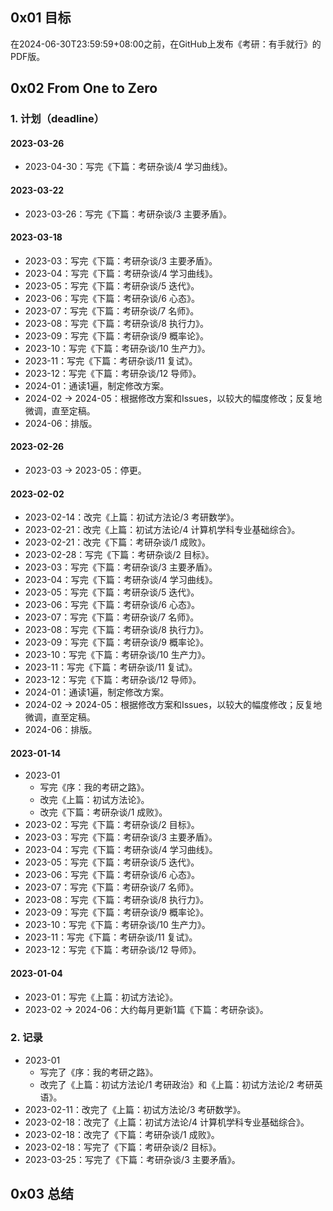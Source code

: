 ## 0x01 目标

在2024-06-30T23:59:59+08:00之前，在GitHub上发布《考研：有手就行》的PDF版。

## 0x02 From One to Zero

### 1. 计划（deadline）

#### 2023-03-26

- 2023-04-30：写完《下篇：考研杂谈/4 学习曲线》。

#### 2023-03-22

- 2023-03-26：写完《下篇：考研杂谈/3 主要矛盾》。

#### 2023-03-18

- 2023-03：写完《下篇：考研杂谈/3 主要矛盾》。
- 2023-04：写完《下篇：考研杂谈/4 学习曲线》。
- 2023-05：写完《下篇：考研杂谈/5 迭代》。
- 2023-06：写完《下篇：考研杂谈/6 心态》。
- 2023-07：写完《下篇：考研杂谈/7 名师》。
- 2023-08：写完《下篇：考研杂谈/8 执行力》。
- 2023-09：写完《下篇：考研杂谈/9 概率论》。
- 2023-10：写完《下篇：考研杂谈/10 生产力》。
- 2023-11：写完《下篇：考研杂谈/11 复试》。
- 2023-12：写完《下篇：考研杂谈/12 导师》。
- 2024-01：通读1遍，制定修改方案。
- 2024-02 → 2024-05：根据修改方案和Issues，以较大的幅度修改；反复地微调，直至定稿。
- 2024-06：排版。

#### 2023-02-26

- 2023-03 → 2023-05：停更。

#### 2023-02-02

- 2023-02-14：改完《上篇：初试方法论/3 考研数学》。
- 2023-02-21：改完《上篇：初试方法论/4 计算机学科专业基础综合》。
- 2023-02-21：改完《下篇：考研杂谈/1 成败》。
- 2023-02-28：写完《下篇：考研杂谈/2 目标》。
- 2023-03：写完《下篇：考研杂谈/3 主要矛盾》。
- 2023-04：写完《下篇：考研杂谈/4 学习曲线》。
- 2023-05：写完《下篇：考研杂谈/5 迭代》。
- 2023-06：写完《下篇：考研杂谈/6 心态》。
- 2023-07：写完《下篇：考研杂谈/7 名师》。
- 2023-08：写完《下篇：考研杂谈/8 执行力》。
- 2023-09：写完《下篇：考研杂谈/9 概率论》。
- 2023-10：写完《下篇：考研杂谈/10 生产力》。
- 2023-11：写完《下篇：考研杂谈/11 复试》。
- 2023-12：写完《下篇：考研杂谈/12 导师》。
- 2024-01：通读1遍，制定修改方案。
- 2024-02 → 2024-05：根据修改方案和Issues，以较大的幅度修改；反复地微调，直至定稿。
- 2024-06：排版。

#### 2023-01-14

- 2023-01
  - 写完《序：我的考研之路》。
  - 改完《上篇：初试方法论》。
  - 改完《下篇：考研杂谈/1 成败》。
- 2023-02：写完《下篇：考研杂谈/2 目标》。
- 2023-03：写完《下篇：考研杂谈/3 主要矛盾》。
- 2023-04：写完《下篇：考研杂谈/4 学习曲线》。
- 2023-05：写完《下篇：考研杂谈/5 迭代》。
- 2023-06：写完《下篇：考研杂谈/6 心态》。
- 2023-07：写完《下篇：考研杂谈/7 名师》。
- 2023-08：写完《下篇：考研杂谈/8 执行力》。
- 2023-09：写完《下篇：考研杂谈/9 概率论》。
- 2023-10：写完《下篇：考研杂谈/10 生产力》。
- 2023-11：写完《下篇：考研杂谈/11 复试》。
- 2023-12：写完《下篇：考研杂谈/12 导师》。

#### 2023-01-04

- 2023-01：写完《上篇：初试方法论》。
- 2023-02 → 2024-06：大约每月更新1篇《下篇：考研杂谈》。

### 2. 记录

- 2023-01
  - 写完了《序：我的考研之路》。
  - 改完了《上篇：初试方法论/1 考研政治》和《上篇：初试方法论/2 考研英语》。
- 2023-02-11：改完了《上篇：初试方法论/3 考研数学》。
- 2023-02-18：改完了《上篇：初试方法论/4 计算机学科专业基础综合》。
- 2023-02-18：改完了《下篇：考研杂谈/1 成败》。
- 2023-02-18：写完了《下篇：考研杂谈/2 目标》。
- 2023-03-25：写完了《下篇：考研杂谈/3 主要矛盾》。

## 0x03 总结